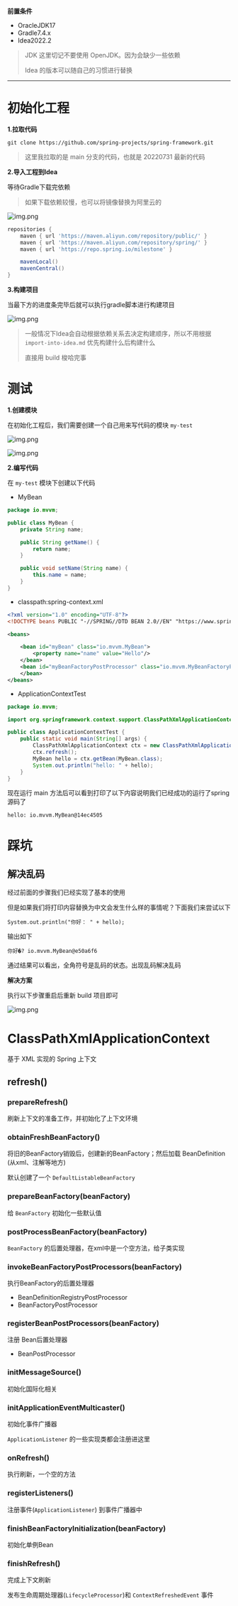 **前置条件**

- OracleJDK17
- Gradle7.4.x
- Idea2022.2


> JDK 这里切记不要使用 OpenJDK。因为会缺少一些依赖
> 
> Idea 的版本可以随自己的习惯进行替换

-----


# 初始化工程

**1.拉取代码**

```shell
git clone https://github.com/spring-projects/spring-framework.git
```

> 这里我拉取的是 main 分支的代码，也就是 20220731 最新的代码

**2.导入工程到Idea**

等待Gradle下载完依赖

> 如果下载依赖较慢，也可以将镜像替换为阿里云的

![img.png](images/edit-build-repositories.png)

```gradle
repositories {
	maven { url 'https://maven.aliyun.com/repository/public/' }
	maven { url 'https://maven.aliyun.com/repository/spring/' }
	maven { url 'https://repo.spring.io/milestone' }

	mavenLocal()
	mavenCentral()
}
```

**3.构建项目**

当最下方的进度条完毕后就可以执行gradle脚本进行构建项目

![img.png](images/gradle-build.png)

> 一般情况下Idea会自动根据依赖关系去决定构建顺序，所以不用根据 `import-into-idea.md` 优先构建什么后构建什么
> 
> 直接用 build 梭哈完事

# 测试

**1.创建模块**

在初始化工程后，我们需要创建一个自己用来写代码的模块 `my-test`

![img.png](images/new_module_menu.png)

![img.png](images/new_module.png)

**2.编写代码**

在 `my-test` 模块下创建以下代码

- MyBean


```java
package io.mvvm;

public class MyBean {
	private String name;

	public String getName() {
		return name;
	}

	public void setName(String name) {
		this.name = name;
	}
}
```


- classpath:spring-context.xml


```xml
<?xml version="1.0" encoding="UTF-8"?>
<!DOCTYPE beans PUBLIC "-//SPRING//DTD BEAN 2.0//EN" "https://www.springframework.org/dtd/spring-beans-2.0.dtd">

<beans>

	<bean id="myBean" class="io.mvvm.MyBean">
		<property name="name" value="Hello"/>
	</bean>
	<bean id="myBeanFactoryPostProcessor" class="io.mvvm.MyBeanFactoryPostProcessor">
	</bean>
</beans>	
```


- ApplicationContextTest


```java
package io.mvvm;

import org.springframework.context.support.ClassPathXmlApplicationContext;

public class ApplicationContextTest {
	public static void main(String[] args) {
		ClassPathXmlApplicationContext ctx = new ClassPathXmlApplicationContext("classpath:spring-context.xml");
		ctx.refresh();
		MyBean hello = ctx.getBean(MyBean.class);
		System.out.println("hello: " + hello);
	}
}
```


现在运行 main 方法后可以看到打印了以下内容说明我们已经成功的运行了spring源码了

```shell
hello: io.mvvm.MyBean@14ec4505
```


# 踩坑

## 解决乱码

经过前面的步骤我们已经实现了基本的使用

但是如果我们将打印内容替换为中文会发生什么样的事情呢？下面我们来尝试以下

`System.out.println("你好： " + hello);`

输出如下

`你好�? io.mvvm.MyBean@e50a6f6`

通过结果可以看出，全角符号是乱码的状态。出现乱码解决乱码

**解决方案**

执行以下步骤重启后重新 build 项目即可

![img.png](images/change-windows-unicode-utf-8.png)

# ClassPathXmlApplicationContext

基于 XML 实现的 Spring 上下文

## refresh()

### prepareRefresh()

刷新上下文的准备工作，并初始化了上下文环境

### obtainFreshBeanFactory()

将旧的BeanFactory销毁后，创建新的BeanFactory；然后加载 BeanDefinition (从xml、注解等地方)

默认创建了一个 `DefaultListableBeanFactory` 

### prepareBeanFactory(beanFactory)

给 `BeanFactory` 初始化一些默认值

### postProcessBeanFactory(beanFactory)

`BeanFactory` 的后置处理器，在xml中是一个空方法，给子类实现

### invokeBeanFactoryPostProcessors(beanFactory)

执行BeanFactory的后置处理器 

- BeanDefinitionRegistryPostProcessor
- BeanFactoryPostProcessor

### registerBeanPostProcessors(beanFactory)

注册 Bean后置处理器

- BeanPostProcessor


### initMessageSource()

初始化国际化相关

### initApplicationEventMulticaster()

初始化事件广播器

`ApplicationListener` 的一些实现类都会注册进这里

### onRefresh()

执行刷新，一个空的方法

### registerListeners()

注册事件(`ApplicationListener`) 到事件广播器中

### finishBeanFactoryInitialization(beanFactory)

初始化单例Bean

### finishRefresh()

完成上下文刷新

发布生命周期处理器(`LifecycleProcessor`)和 `ContextRefreshedEvent` 事件